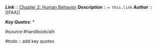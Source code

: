 ***Link***      :: [Chapter 2: Human Behavior](https://www.faa.gov/sites/faa.gov/files/regulations_policies/handbooks_manuals/aviation/aviation_instructors_handbook/04_aih_chapter_2.pdf)
***Description***      :: `= this.link`
***Author*** :: [[FAA]]

***Key Quotes***:
* 

#source #handbook/aih 

#todo :: add key quotes
